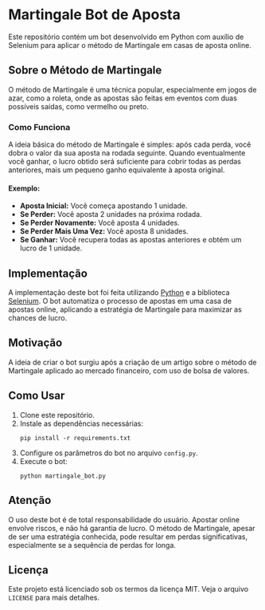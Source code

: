 <!DOCTYPE html>
<html lang="en">

<head>
    <meta charset="UTF-8">
    <meta name="viewport" content="width=device-width, initial-scale=1.0">
<title>Martingale Bot de Aposta</title>
</head>

<body>

<h1>Martingale Bot de Aposta</h1>

<p>
        Este repositório contém um bot desenvolvido em Python com auxílio de Selenium para aplicar o método de
        Martingale em casas de aposta online.
</p>

<h2>Sobre o Método de Martingale</h2>
    <p>
        O método de Martingale é uma técnica popular, especialmente em jogos de azar, como a roleta, onde as apostas
        são feitas em eventos com duas possíveis saídas, como vermelho ou preto.
    </p>

<h3>Como Funciona</h3>
    <p>
        A ideia básica do método de Martingale é simples: após cada perda, você dobra o valor da sua aposta na rodada
        seguinte. Quando eventualmente você ganhar, o lucro obtido será suficiente para cobrir todas as perdas
        anteriores, mais um pequeno ganho equivalente à aposta original.
    </p>

<h4>Exemplo:</h4>
    <ul>
        <li><strong>Aposta Inicial:</strong> Você começa apostando 1 unidade.</li>
        <li><strong>Se Perder:</strong> Você aposta 2 unidades na próxima rodada.</li>
        <li><strong>Se Perder Novamente:</strong> Você aposta 4 unidades.</li>
        <li><strong>Se Perder Mais Uma Vez:</strong> Você aposta 8 unidades.</li>
        <li><strong>Se Ganhar:</strong> Você recupera todas as apostas anteriores e obtém um lucro de 1 unidade.</li>
    </ul>

<h2>Implementação</h2>
    <p>
        A implementação deste bot foi feita utilizando <a href="https://www.python.org/">Python</a> e a biblioteca
        <a href="https://www.selenium.dev/">Selenium</a>. O bot automatiza o processo de apostas em uma casa de apostas
        online, aplicando a estratégia de Martingale para maximizar as chances de lucro.
    </p>

<h2>Motivação</h2>
    <p>
        A ideia de criar o bot surgiu após a criação de um artigo sobre o método de Martingale aplicado ao mercado
        financeiro, com uso de bolsa de valores.
    </p>

<h2>Como Usar</h2>
    <ol>
        <li>Clone este repositório.</li>
        <li>Instale as dependências necessárias:</li>
        <pre><code>pip install -r requirements.txt</code></pre>
        <li>Configure os parâmetros do bot no arquivo <code>config.py</code>.</li>
        <li>Execute o bot:</li>
        <pre><code>python martingale_bot.py</code></pre>
    </ol>

<h2>Atenção</h2>
    <p>
        O uso deste bot é de total responsabilidade do usuário. Apostar online envolve riscos, e não há garantia de
        lucro. O método de Martingale, apesar de ser uma estratégia conhecida, pode resultar em perdas significativas,
        especialmente se a sequência de perdas for longa.
    </p>

<h2>Licença</h2>
    <p>
        Este projeto está licenciado sob os termos da licença MIT. Veja o arquivo <code>LICENSE</code> para mais
        detalhes.
    </p>

</body>

</html>
